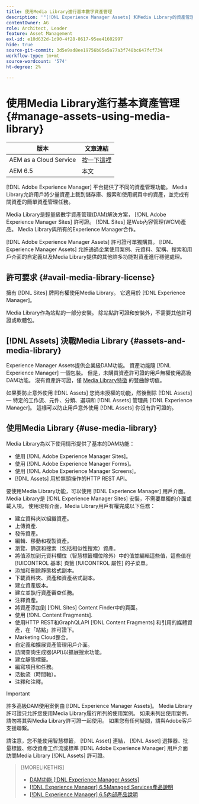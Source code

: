 ```yaml
---
title: 使用Media Library進行基本數字資產管理
description: '"[!DNL Experience Manager Assets] 和Media Library的資產管理業務。」'
contentOwner: AG
role: Architect, Leader
feature: Asset Management
exl-id: e10d632d-1d90-4f28-8617-95ee41602997
hide: true
source-git-commit: 3d5e9ad8ee19756b05e5a77a3f748bc647fcf734
workflow-type: tm+mt
source-wordcount: '574'
ht-degree: 2%

---
```



# 使用Media Library進行基本資產管理 {#manage-assets-using-media-library}

| 版本 | 文章連結 |
| -------- | ---------------------------- |
| AEM as a Cloud Service  | [按一下這裡](https://experienceleague.adobe.com/docs/experience-manager-cloud-service/content/assets/admin/medialibrary.html?lang=en) |
| AEM 6.5 | 本文 |

[!DNL Adobe Experience Manager] 平台提供了不同的資產管理功能。 Media Library允許用戶將少量資產上載到儲存庫、搜索和使用網頁中的資產，並完成有關資產的簡單資產管理任務。

Media Library是輕量級數字資產管理(DAM)解決方案， [!DNL Adobe Experience Manager Sites] 許可證。 [!DNL Sites] 是Web內容管理(WCM)產品。 Media Library與所有的Experience Manager合作。

[!DNL Adobe Experience Manager Assets] 許可證可單獨購買。 [!DNL Experience Manager Assets] 允許通過企業使用案例、元資料、架構、搜索和用戶介面的自定義以及Media Library提供的其他許多功能對資產進行穩健處理。

## 許可要求 {#avail-media-library-license}

擁有 [!DNL Sites] 牌照有權使用Media Library。 它適用於 [!DNL Experience Manager]。

Media Library作為站點的一部分安裝。 除站點許可證和安裝外，不需要其他許可證或軟體包。

## [!DNL Assets] 決戰Media Library {#assets-and-media-library}

Experience Manager Assets提供企業級DAM功能。 資產功能隨 [!DNL Experience Manager] 一個包裝。 但是，未購買資產許可證的用戶無權使用高級DAM功能。 沒有資產許可證，僅 [Media Library特徵](#use-media-library) 的雙曲餘切值。

如果要防止意外使用 [!DNL Assets] 您尚未授權的功能，然後刪除 [!DNL Assets] — 特定的工作流、元件、分類、選項和 [!DNL Assets] 管理員 [!DNL Experience Manager]。 這樣可以防止用戶意外使用 [!DNL Assets] 你沒有許可證的。

## 使用Media Library {#use-media-library}

Media Library為以下使用情形提供了基本的DAM功能：

* 使用 [!DNL Adobe Experience Manager Sites]。
* 使用 [!DNL Adobe Experience Manager Forms]。
* 使用 [!DNL Adobe Experience Manager Screens]。
* [!DNL Assets] 用於無頭操作的HTTP REST API。

<!--
 TBD: Remove this after confirmation. May need to merge this list with the list provided by PMs.
* Static renditions

-->

要使用Media Library功能，可以使用 [!DNL Experience Manager] 用戶介面。 Media Library是 [!DNL Experience Manager Sites] 安裝，不需要單獨的介面或載入項。 使用現有介面，Media Library用戶有權完成以下任務：

* 建立資料夾以組織資產。
* 上傳資產.
* 發佈資產。
* 編輯、移動和複製資產。
* 瀏覽、篩選和搜索（包括相似性搜索）資產。
* 將值添加到元資料欄位（智慧標籤欄位除外）中的值並編輯這些值，這些值在 [!UICONTROL 基本] 頁籤 [!UICONTROL 屬性] 的子菜單。
* 添加和刪除靜態格式副本。
* 下載資料夾、資產和資產格式副本。
* 建立資產版本。
* 建立並執行資產審查任務。
* 注釋資產。
* 將資產添加到 [!DNL Sites] Content Finder中的頁面。
* 使用 [!DNL Content Fragments].
* 使用HTTP REST和GraphQLAPI [!DNL Content Fragments] 和引用的媒體資產，在「站點」許可證下。
* Marketing Cloud整合。
* 自定義和擴展資產管理用戶介面。
* 訪問查詢生成器(API)以擴展搜索功能。
* 建立靜態標籤。
* 編寫項目和任務。
* 活動流（時間軸）。
* 注釋和注釋。

<!-- TBD: Define exactly which basic Assets workflow are available for use with Media Library?

As per PM, we must avoid stating such a list, as we don't have a list that makes sense in Cloud Service.
-->

>[!IMPORTANT]
>
>許多高級DAM使用案例由 [!DNL Experience Manager Assets]。 Media Library許可證只允許您使用Media Library履行所列的使用案例。 如果未列出使用案例，請勿將其與Media Library許可證一起使用。 如果您有任何疑問，請與Adobe客戶支援聯繫。

請注意，您不能使用智慧標籤， [!DNL Asset] 連結， [!DNL Asset] 選擇器、批量標籤、修改資產工作流或標準 [!DNL Adobe Experience Manager] 用戶介面訪問Media Library [!DNL Assets] 許可證。

<!-- TBD: Add a CTA - how to contact Adobe for queries. -->

>[!MORELIKETHIS]
>
>* [DAM功能 [!DNL Experience Manager Assets]](https://experienceleague.adobe.com/docs/experience-manager-65/assets/home.html)
>* [[!DNL Experience Manager] 6.5Managed Services產品說明](https://helpx.adobe.com/legal/product-descriptions/adobe-experience-manager-managed-services.html)
>* [[!DNL Experience Manager] 6.5內部產品說明](https://helpx.adobe.com/legal/product-descriptions/adobe-experience-manager-on-premise.html)

